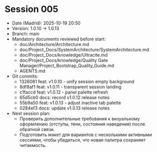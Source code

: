 # Session 005

- Date (Madrid): 2025-10-19 20:50
- Version: 1.0.10 → 1.0.13
- Branch: main
- Mandatory documents reviewed before start:
  - doc/Architecture/Architecture.md
  - doc/Project_Docs/SystemArchitecture/SystemArchitecture.md
  - doc/Project_Docs/knowledge/Ultracite.md
  - doc/Project_Docs/knowledge/Quality Gate Manager/Project_Bootstrap_Quality_Guide.md
  - AGENTS.md
- Git commits:
  - 1326081 feat: v1.0.10 - unify session empty background
  - 8df8af1 feat: v1.0.11 - transparent session landing
  - c1faccd feat: v1.0.12 - panel palette refresh
  - 65d5cb0 docs: record v1.0.12 release notes
  - 55b9a50 feat: v1.0.13 - adjust inactive tab palette
  - 0284ef3 docs: update v1.0.13 release notes
- Next session plan:
  - Проверить дополнительные требования к визуальному оформлению (отступы, тени, состояния наведения) после обратной связи.
  - Подготовить макет для вариантов с несколькими активными сессиями, чтобы убедиться, что новая палитра сохраняет читаемость.
